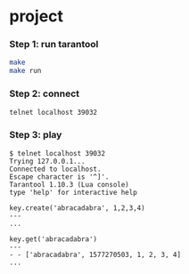 # project

### Step 1: run tarantool
```sh
make
make run
```

### Step 2: connect
```sh
telnet localhost 39032
```

### Step 3: play
```
$ telnet localhost 39032
Trying 127.0.0.1...
Connected to localhost.
Escape character is '^]'.
Tarantool 1.10.3 (Lua console)
type 'help' for interactive help

key.create('abracadabra', 1,2,3,4)
---
...

key.get('abracadabra')
---
- - ['abracadabra', 1577270503, 1, 2, 3, 4]
...

```
